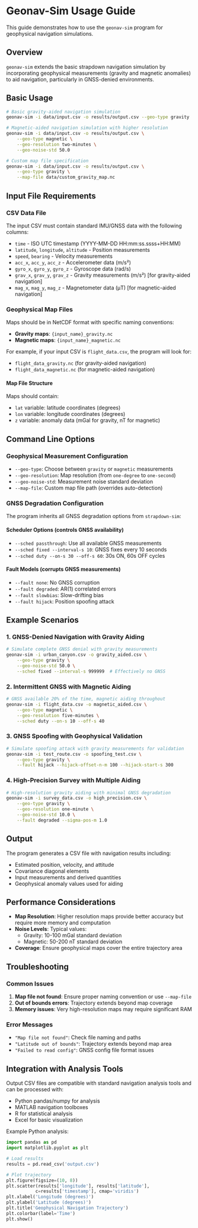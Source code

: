 # Geonav-Sim Usage Guide

This guide demonstrates how to use the `geonav-sim` program for geophysical navigation simulations.

## Overview

`geonav-sim` extends the basic strapdown navigation simulation by incorporating geophysical measurements (gravity and magnetic anomalies) to aid navigation, particularly in GNSS-denied environments.

## Basic Usage

```bash
# Basic gravity-aided navigation simulation
geonav-sim -i data/input.csv -o results/output.csv --geo-type gravity

# Magnetic-aided navigation simulation with higher resolution
geonav-sim -i data/input.csv -o results/output.csv \
    --geo-type magnetic \
    --geo-resolution two-minutes \
    --geo-noise-std 50.0

# Custom map file specification
geonav-sim -i data/input.csv -o results/output.csv \
    --geo-type gravity \
    --map-file data/custom_gravity_map.nc
```

## Input File Requirements

### CSV Data File
The input CSV must contain standard IMU/GNSS data with the following columns:
- `time` - ISO UTC timestamp (YYYY-MM-DD HH:mm:ss.ssss+HH:MM)
- `latitude`, `longitude`, `altitude` - Position measurements
- `speed`, `bearing` - Velocity measurements  
- `acc_x`, `acc_y`, `acc_z` - Accelerometer data (m/s²)
- `gyro_x`, `gyro_y`, `gyro_z` - Gyroscope data (rad/s)
- `grav_x`, `grav_y`, `grav_z` - Gravity measurements (m/s²) [for gravity-aided navigation]
- `mag_x`, `mag_y`, `mag_z` - Magnetometer data (μT) [for magnetic-aided navigation]

### Geophysical Map Files
Maps should be in NetCDF format with specific naming conventions:

- **Gravity maps**: `{input_name}_gravity.nc`
- **Magnetic maps**: `{input_name}_magnetic.nc`

For example, if your input CSV is `flight_data.csv`, the program will look for:
- `flight_data_gravity.nc` (for gravity-aided navigation)
- `flight_data_magnetic.nc` (for magnetic-aided navigation)

#### Map File Structure
Maps should contain:
- `lat` variable: latitude coordinates (degrees)
- `lon` variable: longitude coordinates (degrees)  
- `z` variable: anomaly data (mGal for gravity, nT for magnetic)

## Command Line Options

### Geophysical Measurement Configuration
- `--geo-type`: Choose between `gravity` or `magnetic` measurements
- `--geo-resolution`: Map resolution (from `one-degree` to `one-second`)
- `--geo-noise-std`: Measurement noise standard deviation
- `--map-file`: Custom map file path (overrides auto-detection)

### GNSS Degradation Configuration
The program inherits all GNSS degradation options from `strapdown-sim`:

#### Scheduler Options (controls GNSS availability)
- `--sched passthrough`: Use all available GNSS measurements
- `--sched fixed --interval-s 10`: GNSS fixes every 10 seconds
- `--sched duty --on-s 30 --off-s 60`: 30s ON, 60s OFF cycles

#### Fault Models (corrupts GNSS measurements)
- `--fault none`: No GNSS corruption
- `--fault degraded`: AR(1) correlated errors
- `--fault slowbias`: Slow-drifting bias
- `--fault hijack`: Position spoofing attack

## Example Scenarios

### 1. GNSS-Denied Navigation with Gravity Aiding
```bash
# Simulate complete GNSS denial with gravity measurements
geonav-sim -i urban_canyon.csv -o gravity_aided.csv \
    --geo-type gravity \
    --geo-noise-std 50.0 \
    --sched fixed --interval-s 999999  # Effectively no GNSS
```

### 2. Intermittent GNSS with Magnetic Aiding
```bash
# GNSS available 20% of the time, magnetic aiding throughout
geonav-sim -i flight_data.csv -o magnetic_aided.csv \
    --geo-type magnetic \
    --geo-resolution five-minutes \
    --sched duty --on-s 10 --off-s 40
```

### 3. GNSS Spoofing with Geophysical Validation
```bash
# Simulate spoofing attack with gravity measurements for validation
geonav-sim -i test_route.csv -o spoofing_test.csv \
    --geo-type gravity \
    --fault hijack --hijack-offset-n-m 100 --hijack-start-s 300
```

### 4. High-Precision Survey with Multiple Aiding
```bash
# High-resolution gravity aiding with minimal GNSS degradation
geonav-sim -i survey_data.csv -o high_precision.csv \
    --geo-type gravity \
    --geo-resolution one-minute \
    --geo-noise-std 10.0 \
    --fault degraded --sigma-pos-m 1.0
```

## Output

The program generates a CSV file with navigation results including:
- Estimated position, velocity, and attitude
- Covariance diagonal elements  
- Input measurements and derived quantities
- Geophysical anomaly values used for aiding

## Performance Considerations

- **Map Resolution**: Higher resolution maps provide better accuracy but require more memory and computation
- **Noise Levels**: Typical values:
  - Gravity: 10-100 mGal standard deviation
  - Magnetic: 50-200 nT standard deviation
- **Coverage**: Ensure geophysical maps cover the entire trajectory area

## Troubleshooting

### Common Issues
1. **Map file not found**: Ensure proper naming convention or use `--map-file`
2. **Out of bounds errors**: Trajectory extends beyond map coverage
3. **Memory issues**: Very high-resolution maps may require significant RAM

### Error Messages
- `"Map file not found"`: Check file naming and paths
- `"Latitude out of bounds"`: Trajectory extends beyond map area
- `"Failed to read config"`: GNSS config file format issues

## Integration with Analysis Tools

Output CSV files are compatible with standard navigation analysis tools and can be processed with:
- Python pandas/numpy for analysis
- MATLAB navigation toolboxes
- R for statistical analysis
- Excel for basic visualization

Example Python analysis:
```python
import pandas as pd
import matplotlib.pyplot as plt

# Load results
results = pd.read_csv('output.csv')

# Plot trajectory
plt.figure(figsize=(10, 8))
plt.scatter(results['longitude'], results['latitude'], 
           c=results['timestamp'], cmap='viridis')
plt.xlabel('Longitude (degrees)')
plt.ylabel('Latitude (degrees)')
plt.title('Geophysical Navigation Trajectory')
plt.colorbar(label='Time')
plt.show()
```